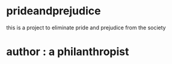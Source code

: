 # prideandprejudice
this is a project to eliminate pride and prejudice from the society

<h1 >author : a philanthropist<h1></h1>


